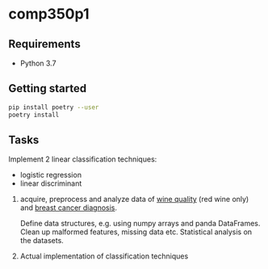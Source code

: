 # comp350p1

## Requirements

* Python 3.7

## Getting started

```sh
pip install poetry --user
poetry install
```

## Tasks

Implement 2 linear classification techniques:

* logistic regression
* linear discriminant

1. acquire, preprocess and analyze data of
   [wine quality] (red wine only) and
   [breast cancer diagnosis].

   Define data structures, e.g. using numpy arrays and panda DataFrames.
   Clean up malformed features, missing data etc.
   Statistical analysis on the datasets.

2. Actual implementation of classification techniques

[wine quality]: https://archive.ics.uci.edu/ml/datasets/Wine+Quality
[breast cancer diagnosis]: https://archive.ics.uci.edu/ml/datasets/Breast+Cancer+Wisconsin+(Diagnostic)
